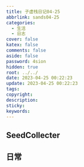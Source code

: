 ```yaml
---
title: 子虚栈日记04-25
abbrlink: sands04-25
categories:
  - 生活
  - 日志
cover: false
katex: false
comments: false
aside: false
password: 4sion
hidden: true
root: ../../
date: 2023-04-25 00:22:23
update: 2023-04-25 00:22:23
tags:
copyright:
description:
sticky:
keywords:
---
```


## SeedCollecter


## 日常